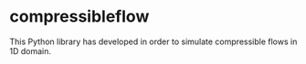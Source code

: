# compressibleflow
This  Python library has developed in order to simulate compressible flows in 1D domain. 
